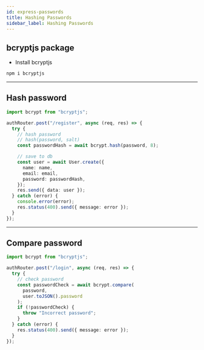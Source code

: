 ```yaml
---
id: express-passwords
title: Hashing Passwords
sidebar_label: Hashing Passwords
---
```


## bcryptjs package

- Install bcryptjs

```bash
npm i bcryptjs
```

---

## Hash password

```ts filename="auth.router.ts"
import bcrypt from "bcryptjs";

authRouter.post("/register", async (req, res) => {
  try {
    // hash password
    // hash(password, salt)
    const passwordHash = await bcrypt.hash(password, 8);

    // save to db
    const user = await User.create({
      name: name,
      email: email,
      password: passwordHash,
    });
    res.send({ data: user });
  } catch (error) {
    console.error(error);
    res.status(400).send({ message: error });
  }
});
```

---

## Compare password

```ts filename="auth.router.ts"
import bcrypt from "bcryptjs";

authRouter.post("/login", async (req, res) => {
  try {
    // check password
    const passwordCheck = await bcrypt.compare(
      password,
      user.toJSON().password
    );
    if (!passwordCheck) {
      throw "Incorrect password";
    }
  } catch (error) {
    res.status(400).send({ message: error });
  }
});
```
